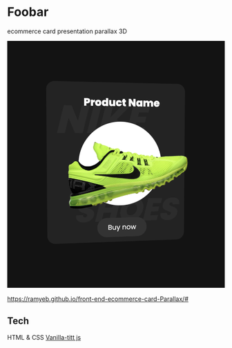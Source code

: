 # Foobar

ecommerce card presentation parallax 3D

![Screen](./image/screen.png?raw=true "Screen")


https://ramyeb.github.io/front-end-ecommerce-card-Parallax/#

## Tech
HTML & CSS 
[Vanilla-titt js](https://micku7zu.github.io/vanilla-tilt.js/)
